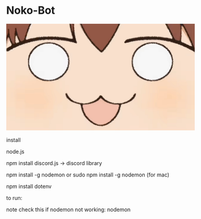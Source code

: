 # Noko-Bot

![Nun](static\images\NUN.jpg)


install 

node.js


npm install discord.js -> discord library

npm install -g nodemon
or sudo npm install -g nodemon (for mac)

npm install dotenv



to run:

note check this if nodemon not working: 
nodemon


